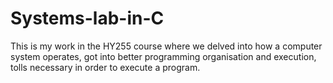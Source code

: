 # Systems-lab-in-C
This is my work in the HY255 course where we delved into how a computer system operates, got into better programming organisation and execution, tolls necessary in order to execute a program.
